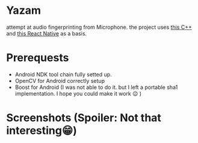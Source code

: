 # Yazam
attempt at audio fingerprinting from Microphone. the project uses [this C++](https://github.com/salsowelim/dejavu_cpp_port) and 
[this React Native](https://github.com/salsowelim/mobileAfp) as a basis.

# Prerequests

- Android NDK tool chain fully setted up.
- OpenCV for Android correctly setup
- Boost for Android (I was not able to do it. but I left a portable sha1 implementation. I hope you could make it work 😉 )

# Screenshots (Spoiler: Not that interesting😁)
